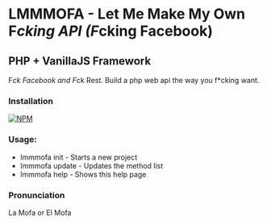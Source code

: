 # LMMMOFA - Let Me Make My Own F*cking API (F*cking Facebook)
## PHP + VanillaJS Framework
F*ck Facebook and F*ck Rest. Build a php web api the way you f*cking want.

### Installation
[![NPM](https://nodei.co/npm/lmmmofa.png)](https://npmjs.org/package/lmmmofa)

### Usage:
- lmmmofa init - Starts a new project
- lmmmofa update - Updates the method list
- lmmmofa help - Shows this help page

### Pronunciation
La Mofa or El Mofa
